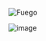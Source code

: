 ![Fuego](https://github.com/NaClamandra/Simulacion_por_computadora-Saul-Torres/assets/74439320/1c0ed20a-4378-4dde-8078-2402acb77744)

![image](https://github.com/NaClamandra/Simulacion_por_computadora-Saul-Torres/assets/74439320/460da865-fdd1-4660-8ff3-00c9e64763e0)
